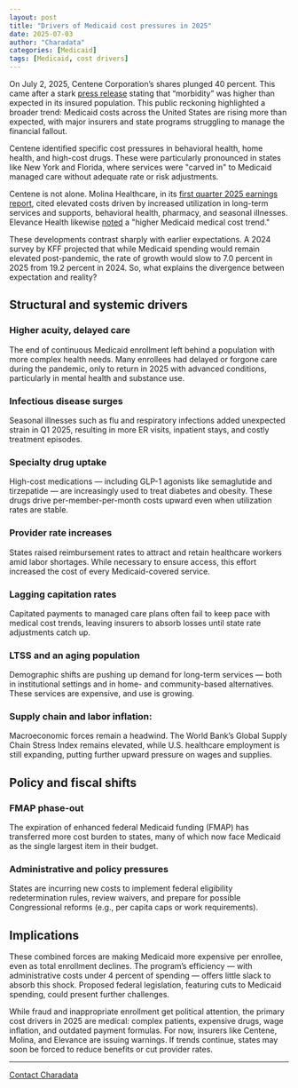 ```yaml
---
layout: post
title: "Drivers of Medicaid cost pressures in 2025"
date: 2025-07-03
author: "Charadata"
categories: [Medicaid]
tags: [Medicaid, cost drivers]
---
```


On July 2, 2025, Centene Corporation’s shares plunged 40 percent. This came after a stark [press release](https://investors.centene.com/2025-07-01-CENTENE-CORPORATION-WITHDRAWS-2025-GUIDANCE) stating that “morbidity” was higher than expected in its insured population. This public reckoning highlighted a broader trend: Medicaid costs across the United States are rising more than expected, with major insurers and state programs struggling to manage the financial fallout.

Centene identified specific cost pressures in behavioral health, home health, and high-cost drugs. These were particularly pronounced in states like New York and Florida, where services were "carved in" to Medicaid managed care without adequate rate or risk adjustments.

Centene is not alone. Molina Healthcare, in its [first quarter 2025 earnings report](https://investors.molinahealthcare.com/news-releases/news-release-details/molina-healthcare-reports-first-quarter-2025-financial-results), cited elevated costs driven by increased utilization in long-term services and supports, behavioral health, pharmacy, and seasonal illnesses. Elevance Health likewise [noted](https://www.elevancehealth.com/newsroom/elv-quarterly-earnings-q1-2025) a "higher Medicaid medical cost trend."

These developments contrast sharply with earlier expectations. A 2024 survey by KFF projected that while Medicaid spending would remain elevated post-pandemic, the rate of growth would slow to 7.0 percent in 2025 from 19.2 percent in 2024. So, what explains the divergence between expectation and reality?

## Structural and systemic drivers

### Higher acuity, delayed care  
The end of continuous Medicaid enrollment left behind a population with more complex health needs. Many enrollees had delayed or forgone care during the pandemic, only to return in 2025 with advanced conditions, particularly in mental health and substance use.

### Infectious disease surges
Seasonal illnesses such as flu and respiratory infections added unexpected strain in Q1 2025, resulting in more ER visits, inpatient stays, and costly treatment episodes.

### Specialty drug uptake
High-cost medications — including GLP-1 agonists like semaglutide and tirzepatide — are increasingly used to treat diabetes and obesity. These drugs drive per-member-per-month costs upward even when utilization rates are stable.

### Provider rate increases
States raised reimbursement rates to attract and retain healthcare workers amid labor shortages. While necessary to ensure access, this effort increased the cost of every Medicaid-covered service.

### Lagging capitation rates
Capitated payments to managed care plans often fail to keep pace with medical cost trends, leaving insurers to absorb losses until state rate adjustments catch up.

### LTSS and an aging population
Demographic shifts are pushing up demand for long-term services — both in institutional settings and in home- and community-based alternatives. These services are expensive, and use is growing.

### Supply chain and labor inflation:
Macroeconomic forces remain a headwind. The World Bank’s Global Supply Chain Stress Index remains elevated, while U.S. healthcare employment is still expanding, putting further upward pressure on wages and supplies.

## Policy and fiscal shifts

### FMAP phase-out
The expiration of enhanced federal Medicaid funding (FMAP) has transferred more cost burden to states, many of which now face Medicaid as the single largest item in their budget.

### Administrative and policy pressures
States are incurring new costs to implement federal eligibility redetermination rules, review waivers, and prepare for possible Congressional reforms (e.g., per capita caps or work requirements).

## Implications

These combined forces are making Medicaid more expensive per enrollee, even as total enrollment declines. The program’s efficiency — with administrative costs under 4 percent of spending — offers little slack to absorb this shock. Proposed federal legislation, featuring cuts to Medicaid spending, could present further challenges.

While fraud and inappropriate enrollment get political attention, the primary cost drivers in 2025 are medical: complex patients, expensive drugs, wage inflation, and outdated payment formulas. For now, insurers like Centene, Molina, and Elevance are issuing warnings. If trends continue, states may soon be forced to reduce benefits or cut provider rates.

---

[Contact Charadata](https://charadata.github.io/#contact)